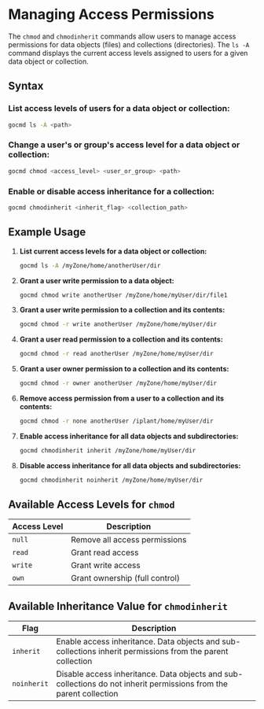 # Managing Access Permissions

The `chmod` and `chmodinherit` commands allow users to manage access permissions for data objects (files) and collections (directories). The `ls -A` command displays the current access levels assigned to users for a given data object or collection.

## Syntax  

### List access levels of users for a data object or collection:  
```sh
gocmd ls -A <path>
```

### Change a user's or group's access level for a data object or collection:  
```sh
gocmd chmod <access_level> <user_or_group> <path>
```

### Enable or disable access inheritance for a collection:  
```sh
gocmd chmodinherit <inherit_flag> <collection_path>
```

## Example Usage  

1. **List current access levels for a data object or collection:**
   ```sh
   gocmd ls -A /myZone/home/anotherUser/dir
   ```

2. **Grant a user write permission to a data object:**
   ```sh
   gocmd chmod write anotherUser /myZone/home/myUser/dir/file1
   ```

3. **Grant a user write permission to a collection and its contents:**
   ```sh
   gocmd chmod -r write anotherUser /myZone/home/myUser/dir
   ```

4. **Grant a user read permission to a collection and its contents:**
   ```sh
   gocmd chmod -r read anotherUser /myZone/home/myUser/dir
   ```

5. **Grant a user owner permission to a collection and its contents:**
   ```sh
   gocmd chmod -r owner anotherUser /myZone/home/myUser/dir
   ```

6. **Remove access permission from a user to a collection and its contents:**
   ```sh
   gocmd chmod -r none anotherUser /iplant/home/myUser/dir
   ```

7. **Enable access inheritance for all data objects and subdirectories:**
   ```sh
   gocmd chmodinherit inherit /myZone/home/myUser/dir
   ```

8. **Disable access inheritance for all data objects and subdirectories:**
   ```sh
   gocmd chmodinherit noinherit /myZone/home/myUser/dir
   ```

## Available Access Levels for `chmod`  

| Access Level | Description |
|-------------|-------------|
| `null` | Remove all access permissions |
| `read` | Grant read access |
| `write` | Grant write access |
| `own` | Grant ownership (full control) |

## Available Inheritance Value for `chmodinherit`  

| Flag | Description |
|------|-------------|
| `inherit` | Enable access inheritance. Data objects and sub-collections inherit permissions from the parent collection |
| `noinherit` | Disable access inheritance. Data objects and sub-collections do not inherit permissions from the parent collection |
